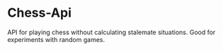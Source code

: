 # Chess-Api
API for playing chess without calculating stalemate situations. Good for experiments with random games.
